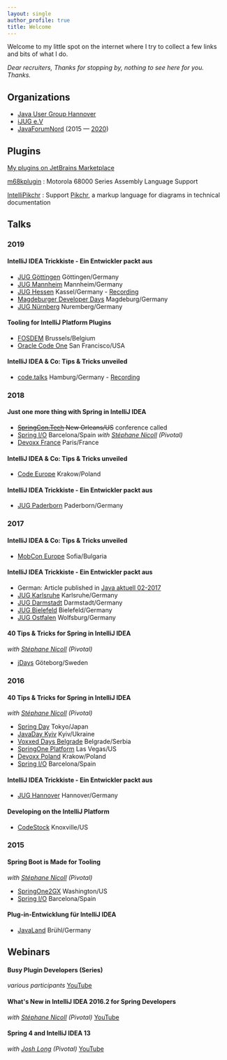 ```yaml
---
layout: single
author_profile: true
title: Welcome
---
```


Welcome to my little spot on the internet where I try to collect a few links and bits of what I do.

_Dear recruiters, Thanks for stopping by, nothing to see here for you. Thanks._

## Organizations

* [Java User Group Hannover](https://www.meetup.com/de-DE/Java-User-Group-Hannover/)
* [iJUG e.V](https://ijug.eu)
* [JavaForumNord](https://javaforumnord.de) (2015 — [2020](https://twitter.com/yanncebron/status/1371727357694857216))

## Plugins
                
[My plugins on JetBrains Marketplace](https://plugins.jetbrains.com/author/b8a90434-247c-41b0-983d-fc50e93e3209)

[m68kplugin](https://github.com/YannCebron/m68kplugin)
: Motorola 68000 Series Assembly Language Support

[IntelliPikchr](https://github.com/YannCebron/IntelliPikchr)
: Support [Pikchr](https://pikchr.org), a markup language for diagrams in technical documentation                   

## Talks

### 2019

#### IntelliJ IDEA Trickkiste - Ein Entwickler packt aus

* [JUG Göttingen](http://java.de/roller/blog/page/stammtisch_goettingen) Göttingen/Germany
* [JUG Mannheim](http://www.majug.de/) Mannheim/Germany
* [JUG Hessen](https://www.jugh.de) Kassel/Germany - [Recording](https://www.youtube.com/watch?v=56nRtrmwdrE)
* [Magdeburger Developer Days](https://www.md-devdays.de/) Magdeburg/Germany
* [JUG Nürnberg](https://www.meetup.com/de-DE/JUG-Nurnberg/) Nuremberg/Germany

#### Tooling for IntelliJ Platform Plugins

* [FOSDEM](https://fosdem.org/2019/) Brussels/Belgium
* [Oracle Code One](https://www.oracle.com/code-one/) San Francisco/USA

#### IntelliJ IDEA & Co: Tips & Tricks unveiled

* [code.talks](https://www.codetalks.com/) Hamburg/Germany - [Recording](https://www.youtube.com/watch?v=M0Ar4O90jYM)

### 2018

#### Just one more thing with Spring in IntelliJ IDEA

* ~~[SpringCon.Tech](http://springcon.tech) New Orleans/US~~ conference called
* [Spring I/O](http://springio.net) Barcelona/Spain _with [Stéphane Nicoll](http://twitter.com/snicoll) (Pivotal)_
* [Devoxx France](http://devoxx.fr) Paris/France

#### IntelliJ IDEA & Co: Tips & Tricks unveiled

* [Code Europe](https://www.codeeurope.pl/en) Krakow/Poland

#### IntelliJ IDEA Trickkiste - Ein Entwickler packt aus

* [JUG Paderborn](https://jug-pb.gitlab.io) Paderborn/Germany

### 2017

#### IntelliJ IDEA & Co: Tips & Tricks unveiled

* [MobCon Europe](https://mobcon.com) Sofia/Bulgaria

#### IntelliJ IDEA Trickkiste - Ein Entwickler packt aus

* German: Article published in [Java aktuell 02-2017](https://drive.google.com/open?id=0BxhUUrkoZ7keTV9sSXJDUXRuUWM)
* [JUG Karlsruhe](http://jug-karlsruhe.de) Karlsruhe/Germany
* [JUG Darmstadt](https://www.jug-da.de) Darmstadt/Germany
* [JUG Bielefeld](https://www.meetup.com/de-DE/Java-User-Group-Bielefeld) Bielefeld/Germany
* [JUG Ostfalen](http://www.jug-ostfalen.de) Wolfsburg/Germany

#### 40 Tips & Tricks for Spring in IntelliJ IDEA

_with [Stéphane Nicoll](http://twitter.com/snicoll) (Pivotal)_

* [jDays](http://www.jdays.se) Göteborg/Sweden

### 2016

#### 40 Tips & Tricks for Spring in IntelliJ IDEA

_with [Stéphane Nicoll](http://twitter.com/snicoll) (Pivotal)_

* [Spring Day](http://springday2016.springframework.jp) Tokyo/Japan
* [JavaDay Kyiv](http://javaday.org.ua/kyiv) Kyiv/Ukraine
* [Voxxed Days Belgrade](http://belgrade.voxxeddays.com) Belgrade/Serbia
* [SpringOne Platform](https://springoneplatform.io) Las Vegas/US
* [Devoxx Poland](http://devoxx.pl) Krakow/Poland
* [Spring I/O](http://springio.net) Barcelona/Spain

#### IntelliJ IDEA Trickkiste - Ein Entwickler packt aus

* [JUG Hannover](http://www.jug-h.de) Hannover/Germany

#### Developing on the IntelliJ Platform

* [CodeStock](http://codestock.org) Knoxville/US

### 2015

#### Spring Boot is Made for Tooling

_with [Stéphane Nicoll](http://twitter.com/snicoll) (Pivotal)_

* [SpringOne2GX](http://lanyrd.com/2015/springone-2gx) Washington/US
* [Spring I/O](http://springio.net) Barcelona/Spain

#### Plug-in-Entwicklung für IntelliJ IDEA

* [JavaLand](https://www.javaland.eu) Brühl/Germany

## Webinars

#### Busy Plugin Developers (Series)

_various participants_
[YouTube](https://www.youtube.com/watch?v=-6D5-xEaYig)

#### What's New in IntelliJ IDEA 2016.2 for Spring Developers

_with [Stéphane Nicoll](http://twitter.com/snicoll) (Pivotal)_
[YouTube](https://www.youtube.com/watch?v=Z9I59edQVuk)

#### Spring 4 and IntelliJ IDEA 13

_with [Josh Long](https://twitter.com/starbuxman) (Pivotal)_
[YouTube](https://www.youtube.com/watch?v=DOn1YS8Hx_Y)